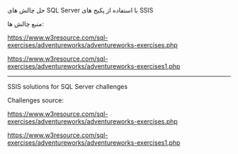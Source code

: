 حل چالش های SQL Server با استفاده از پکیج های SSIS

منبع چالش ها:

https://www.w3resource.com/sql-exercises/adventureworks/adventureworks-exercises.php

https://www.w3resource.com/sql-exercises/adventureworks/adventureworks-exercises1.php

---------------------------------------------------------
SSIS solutions for SQL Server challenges

Challenges source:

https://www.w3resource.com/sql-exercises/adventureworks/adventureworks-exercises.php

https://www.w3resource.com/sql-exercises/adventureworks/adventureworks-exercises1.php
